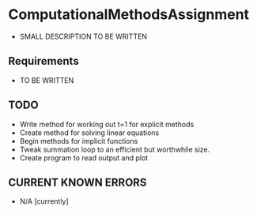# ComputationalMethodsAssignment
- SMALL DESCRIPTION TO BE WRITTEN

## Requirements
- TO BE WRITTEN

## TODO
- Write method for working out t=1 for explicit methods
- Create method for solving linear equations
- Begin methods for implicit functions
- Tweak summation loop to an efficient but worthwhile size.
- Create program to read output and plot


## CURRENT KNOWN ERRORS
- N/A [currently]
